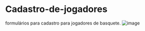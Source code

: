 # Cadastro-de-jogadores
formulários para cadastro para jogadores de basquete.
![image](https://user-images.githubusercontent.com/92691384/187954639-fbbcf5e9-03bf-499b-896e-830ccf9f6074.png)
